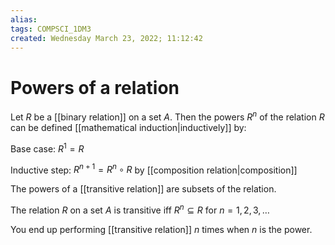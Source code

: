 ```yaml
---
alias: 
tags: COMPSCI_1DM3
created: Wednesday March 23, 2022; 11:12:42 
---
```

# Powers of a relation
Let $R$ be a [[binary relation]] on a set $A$. Then the powers $R^n$ of the relation $R$ can be defined [[mathematical induction|inductively]] by:

Base case: $R^1=R$

Inductive step: $R^{n+1}=R^n\circ R$ by [[composition relation|composition]]

The powers of a [[transitive relation]] are subsets of the relation.

The relation $R$ on a set $A$ is transitive iff $R^n\subseteq R$ for $n=1,2,3,\dots$

You end up performing [[transitive relation]] $n$ times when $n$ is the power.